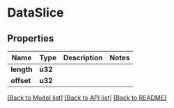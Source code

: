 # DataSlice

## Properties

Name | Type | Description | Notes
------------ | ------------- | ------------- | -------------
**length** | **u32** |  | 
**offset** | **u32** |  | 

[[Back to Model list]](../README.md#documentation-for-models) [[Back to API list]](../README.md#documentation-for-api-endpoints) [[Back to README]](../README.md)


